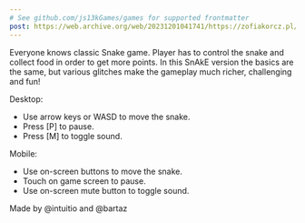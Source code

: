 ```yaml
---
# See github.com/js13kGames/games for supported frontmatter
post: https://web.archive.org/web/20231201041741/https://zofiakorcz.pl/buggy-snake
---
```

Everyone knows classic Snake game. Player has to control the snake and collect food in order to get more points. In this SnAkE version the basics are the same, but various glitches make the gameplay much richer, challenging and fun!

Desktop:
* Use arrow keys or WASD to move the snake.
* Press [P] to pause.
* Press [M] to toggle sound.

Mobile:
* Use on-screen buttons to move the snake.
* Touch on game screen to pause.
* Use on-screen mute button to toggle sound.

Made by @intuitio and @bartaz